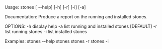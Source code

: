 Usage: stones [ --help] [-h] [-r] [-i] [-a]
	
Documentation:
Produce a report on the running and installed stones.

OPTIONS:
  -h display help
  -a list running and installed stones [DEFAULT]
  -r list running stones
  -i list installed stones

Examples:
    stones --help
    stones
    stones -r
    stones -i

